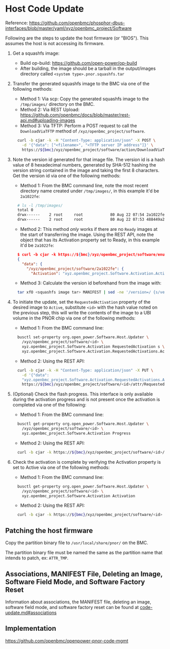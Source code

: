 # Host Code Update

Reference:
<https://github.com/openbmc/phosphor-dbus-interfaces/blob/master/yaml/xyz/openbmc_project/Software>

Following are the steps to update the host firmware (or "BIOS"). This assumes
the host is not accessing its firmware.

1. Get a squashfs image:

   - Build op-build: <https://github.com/open-power/op-build>
   - After building, the image should be a tarball in the output/images
     directory called `<system type>.pnor.squashfs.tar`

2. Transfer the generated squashfs image to the BMC via one of the following
   methods:

   - Method 1: Via scp: Copy the generated squashfs image to the `/tmp/images/`
     directory on the BMC.
   - Method 2: Via REST Upload:
     <https://github.com/openbmc/docs/blob/master/rest-api.md#uploading-images>
   - Method 3: Via TFTP: Perform a POST request to call the `DownloadViaTFTP`
     method of `/xyz/openbmc_project/software`.

   ```bash
     curl -b cjar -k -H "Content-Type: application/json" -X POST \
       -d '{"data": ["<filename>", "<TFTP server IP address"]}' \
       https://${bmc}/xyz/openbmc_project/software/action/DownloadViaTFTP
   ```

3. Note the version id generated for that image file. The version id is a hash
   value of 8 hexadecimal numbers, generated by SHA-512 hashing the version
   string contained in the image and taking the first 8 characters. Get the
   version id via one of the following methods:

   - Method 1: From the BMC command line, note the most recent directory name
     created under `/tmp/images/`, in this example it'd be `2a1022fe`:

   ```bash
     # ls -l /tmp/images/
     total 0
     drwx------    2 root     root            80 Aug 22 07:54 2a1022fe
     drwx------    2 root     root            80 Aug 22 07:53 488449a2
   ```

   - Method 2: This method _only_ works if there are no `Ready` images at the
     start of transferring the image. Using the REST API, note the object that
     has its Activation property set to Ready, in this example it'd be
     `2a1022fe`:

   ```json
     $ curl -b cjar -k https://${bmc}/xyz/openbmc_project/software/enumerate
     {
       "data": {
         "/xyz/openbmc_project/software/2a1022fe": {
           "Activation": "xyz.openbmc_project.Software.Activation.Activations.Ready",
   ```

   - Method 3: Calculate the version id beforehand from the image with:

   ```bash
     tar xfO <squashfs image tar> MANIFEST | sed -ne '/version=/ {s/version=//;p}' | head -n1 | tr -d '\n' | sha512sum | cut -b 1-8
   ```

4. To initiate the update, set the `RequestedActivation` property of the desired
   image to `Active`, substitute `<id>` with the hash value noted on the
   previous step, this will write the contents of the image to a UBI volume in
   the PNOR chip via one of the following methods:

   - Method 1: From the BMC command line:

   ```bash
     busctl set-property org.open_power.Software.Host.Updater \
       /xyz/openbmc_project/software/<id> \
       xyz.openbmc_project.Software.Activation RequestedActivation s \
       xyz.openbmc_project.Software.Activation.RequestedActivations.Active

   ```

   - Method 2: Using the REST API:

   ```bash
     curl -b cjar -k -H "Content-Type: application/json" -X PUT \
       -d '{"data":
       "xyz.openbmc_project.Software.Activation.RequestedActivations.Active"}' \
       https://${bmc}/xyz/openbmc_project/software/<id>/attr/RequestedActivation
   ```

5. (Optional) Check the flash progress. This interface is only available during
   the activation progress and is not present once the activation is completed
   via one of the following:

   - Method 1: From the BMC command line:

   ```bash
     busctl get-property org.open_power.Software.Host.Updater \
       /xyz/openbmc_project/software/<id> \
       xyz.openbmc_project.Software.Activation Progress
   ```

   - Method 2: Using the REST API:

   ```bash
     curl -b cjar -k https://${bmc}/xyz/openbmc_project/software/<id>/attr/Progress
   ```

6. Check the activation is complete by verifying the Activation property is set
   to Active via one of the following methods:

   - Method 1: From the BMC command line:

   ```bash
     busctl get-property org.open_power.Software.Host.Updater \
       /xyz/openbmc_project/software/<id> \
       xyz.openbmc_project.Software.Activation Activation
   ```

   - Method 2: Using the REST API:

   ```bash
     curl -b cjar -k https://${bmc}/xyz/openbmc_project/software/<id>
   ```

## Patching the host firmware

Copy the partition binary file to `/usr/local/share/pnor/` on the BMC.

The partition binary file must be named the same as the partition name that
intends to patch, ex: `ATTR_TMP`.

## Associations, MANIFEST File, Deleting an Image, Software Field Mode, and Software Factory Reset

Information about associations, the MANIFEST file, deleting an image, software
field mode, and software factory reset can be found at
[code-update.md#associations](code-update.md#associations)

## Implementation

<https://github.com/openbmc/openpower-pnor-code-mgmt>
